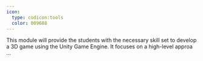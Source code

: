 ```yaml
---
icon:
  type: codicon:tools
  color: 009688
---
```


This module will provide the students with the necessary skill set to develop a 3D game using the Unity Game Engine. It focuses on a high-level approa ... 
